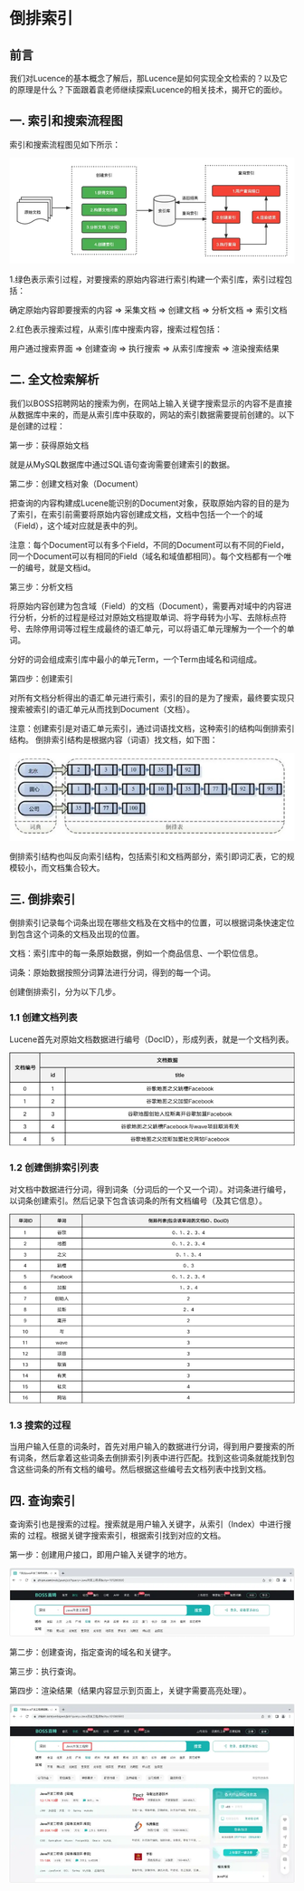 # 倒排索引



## 前言

我们对Lucence的基本概念了解后，那Lucence是如何实现全文检索的？以及它的原理是什么？下面跟着袁老师继续探索Lucence的相关技术，揭开它的面纱。

## 一. 索引和搜索流程图

索引和搜索流程图见如下所示：

![img](img/lucene02/84201d096447babe1591c11b58dbdb164ba48942.png@942w_351h_progressive.webp)


1.绿色表示索引过程，对要搜索的原始内容进行索引构建一个索引库，索引过程包括：

确定原始内容即要搜索的内容 => 采集文档 => 创建文档 => 分析文档 => 索引文档

2.红色表示搜索过程，从索引库中搜索内容，搜索过程包括：

用户通过搜索界面 => 创建查询 => 执行搜索 => 从索引库搜索 => 渲染搜索结果

## 二. 全文检索解析

我们以BOSS招聘网站的搜索为例，在网站上输入关键字搜索显示的内容不是直接从数据库中来的，而是从索引库中获取的，网站的索引数据需要提前创建的。以下是创建的过程：

第一步：获得原始文档

就是从MySQL数据库中通过SQL语句查询需要创建索引的数据。

第二步：创建文档对象（Document）

把查询的内容构建成Lucene能识别的Document对象，获取原始内容的目的是为了索引，在索引前需要将原始内容创建成文档，文档中包括一个一个的域（Field），这个域对应就是表中的列。

注意：每个Document可以有多个Field，不同的Document可以有不同的Field，同一个Document可以有相同的Field（域名和域值都相同）。每个文档都有一个唯一的编号，就是文档id。

第三步：分析文档

将原始内容创建为包含域（Field）的文档（Document），需要再对域中的内容进行分析，分析的过程是经过对原始文档提取单词、将字母转为小写、去除标点符号、去除停用词等过程生成最终的语汇单元，可以将语汇单元理解为一个一个的单词。

分好的词会组成索引库中最小的单元Term，一个Term由域名和词组成。

第四步：创建索引

对所有文档分析得出的语汇单元进行索引，索引的目的是为了搜索，最终要实现只搜索被索引的语汇单元从而找到Document（文档）。

注意：创建索引是对语汇单元索引，通过词语找文档，这种索引的结构叫倒排索引结构。 倒排索引结构是根据内容（词语）找文档，如下图：

![img](img/lucene02/30b8b36beaeba3d64eb7b20f398c63c2cb7aea2e.png@942w_291h_progressive.webp)


倒排索引结构也叫反向索引结构，包括索引和文档两部分，索引即词汇表，它的规模较小，而文档集合较大。

## 三. 倒排索引

倒排索引记录每个词条出现在哪些文档及在文档中的位置，可以根据词条快速定位到包含这个词条的文档及出现的位置。

文档：索引库中的每一条原始数据，例如一个商品信息、一个职位信息。

词条：原始数据按照分词算法进行分词，得到的每一个词。

创建倒排索引，分为以下几步。

### 1.1 创建文档列表

Lucene首先对原始文档数据进行编号（DocID），形成列表，就是一个文档列表。

![img](img/lucene02/68d2bee16244b2f59af603e2f49f0b6c01d97dff.png@942w_309h_progressive.webp)

### 1.2 创建倒排索引列表

对文档中数据进行分词，得到词条（分词后的一个又一个词）。对词条进行编号，以词条创建索引。然后记录下包含该词条的所有文档编号（及其它信息）。

![img](img/lucene02/23526c3dc318a983ea33057d1257555af6884431.png@942w_626h_progressive.webp)

### 1.3 搜索的过程

当用户输入任意的词条时，首先对用户输入的数据进行分词，得到用户要搜索的所有词条，然后拿着这些词条去倒排索引列表中进行匹配。找到这些词条就能找到包含这些词条的所有文档的编号。然后根据这些编号去文档列表中找到文档。

## 四. 查询索引

查询索引也是搜索的过程。搜索就是用户输入关键字，从索引（Index）中进行搜索的 过程。根据关键字搜索索引，根据索引找到对应的文档。

第一步：创建用户接口，即用户输入关键字的地方。

![img](img/lucene02/eb0ee70f672ba92e95e84c29be246f0aacb6e09f.png@942w_227h_progressive.webp)


第二步：创建查询，指定查询的域名和关键字。

第三步：执行查询。

第四步：渲染结果（结果内容显示到页面上，关键字需要高亮处理）。

![img](img/lucene02/bd4bd869abea626778fa59aa2d88bff69d2cbc14.png@942w_591h_progressive.webp)